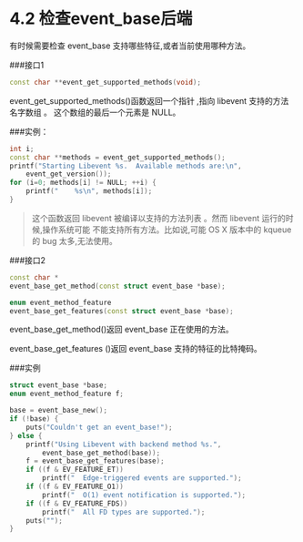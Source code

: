 # 4.2 检查event_base后端

有时候需要检查 event_base 支持哪些特征,或者当前使用哪种方法。

###接口1
```cpp
const char **event_get_supported_methods(void);
```

event_get_supported_methods()函数返回一个指针 ,指向 libevent 支持的方法名字数组 。 这个数组的最后一个元素是 NULL。

###实例：

```cpp
int i;
const char **methods = event_get_supported_methods();
printf("Starting Libevent %s.  Available methods are:\n",
    event_get_version());
for (i=0; methods[i] != NULL; ++i) {
    printf("    %s\n", methods[i]);
}
```

>这个函数返回 libevent 被编译以支持的方法列表 。然而 libevent 运行的时候,操作系统可能 不能支持所有方法。比如说,可能 OS X 版本中的 kqueue 的 bug 太多,无法使用。



###接口2

```cpp
const char *
event_base_get_method(const struct event_base *base);

enum event_method_feature 
event_base_get_features(const struct event_base *base);
```

event_base_get_method()返回 event_base 正在使用的方法。

event_base_get_features ()返回 event_base 支持的特征的比特掩码。


###实例

```cpp
struct event_base *base;
enum event_method_feature f;

base = event_base_new();
if (!base) {
    puts("Couldn't get an event_base!");
} else {
    printf("Using Libevent with backend method %s.",
        event_base_get_method(base));
    f = event_base_get_features(base);
    if ((f & EV_FEATURE_ET))
        printf("  Edge-triggered events are supported.");
    if ((f & EV_FEATURE_O1))
        printf("  O(1) event notification is supported.");
    if ((f & EV_FEATURE_FDS))
        printf("  All FD types are supported.");
    puts("");
}
```

